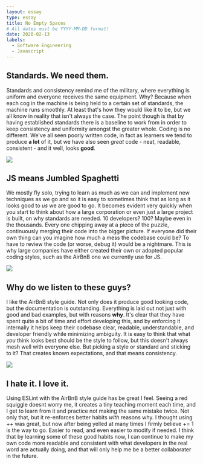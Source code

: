 ```yaml
---
layout: essay
type: essay
title: No Empty Spaces
# All dates must be YYYY-MM-DD format!
date: 2020-02-13
labels:
  - Software Engineering
  - Javascript
---
```


## Standards. We need them.
Standards and consistency remind me of the military, where everything is uniform and everyone receives the same equipment. Why? Because when each cog in the machine is being held to a certain set of standards, the machine runs smoothly. At least that's how they would like it to be, but we all know in reality that isn't always the case. The point though is that by having established standards there is a baseline to work from in order to keep consistency and uniformity amongst the greater whole. Coding is no different. We've all seen poorly written code, in fact as learners we tend to produce **a lot** of it, but we have also seen *great* code - neat, readable, consistent - and it well, looks **good**.

<img class="ui fluid image" src="https://imgs.xkcd.com/comics/code_quality.png">

## JS means Jumbled Spaghetti
We mostly fly solo, trying to learn as much as we can and implement new techniques as we go and so it is easy to sometimes think that as long as it looks good to *us* we are good to go. It becomes evident very quickly when you start to think about how a large corporation or even just a large project is built, on why standards are needed. 10 developers? 100? Maybe even in the thousands. Every one chipping away at a piece of the puzzle, continuously merging their code into the bigger picture. If everyone did their own thing can you imagine how much a mess the codebase could be? To have to review the code (or worse, debug it) would be a nightmare. This is why large companies have either created their own or adopted popular coding styles, such as the AirBnB one we currently use for JS.

<img class="ui centered large image" src="https://imgs.xkcd.com/comics/code_quality_2.png">

## Why do we listen to these guys?
I like the AirBnB style guide. Not only does it produce good looking code, but the documentation is outstanding. Everything is laid out not just with good and bad examples, but with reasons **why**. It's clear that they have spent quite a bit of time and effort developing this, and by enforcing it internally it helps keep their codebase clear, readable, understandable, and developer friendly while minimizing ambiguity. It is easy to think that what *you* think looks best should be the style to follow, but this doesn't always mesh well with everyone else. But picking a style or standard and sticking to it? That creates known expectations, and that means consistency.

<img class="ui fluid image" src="https://imgs.xkcd.com/comics/code_quality_3.png">

## I hate it. I love it.
Using ESLint with the AirBnB style guide has be great I feel. Seeing a red squiggle doesnt worry me, it creates a tiny teaching moment each time, and I get to learn from it and practice not making the same mistake twice. Not only that, but it re-enforces better habits *with* reasons why. I thought using ++ was great, but now after being yelled at many times I firmly believe += 1 is the way to go. Easier to read, and even easier to modify if needed. I think that by learning some of these good habits now, I can continue to make my own code more readable and consistent with what developers in the real word are actually doing, and that will only help me be a better collaborater in the future.